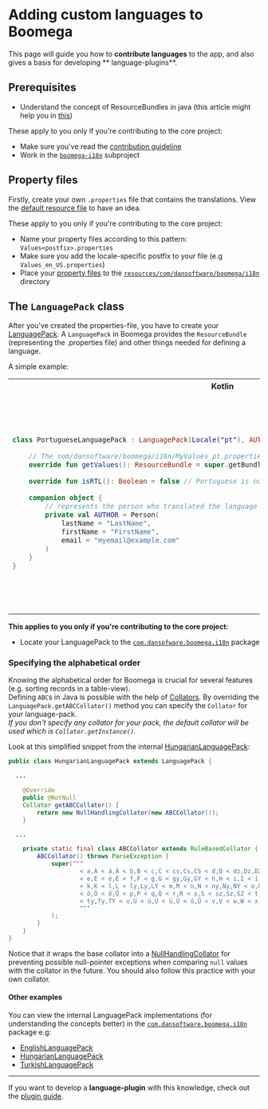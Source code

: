 # Adding custom languages to Boomega

This page will guide you how to **contribute languages** to the app, and also gives a basis for developing **
language-plugins**.

## Prerequisites

* Understand the concept of ResourceBundles in java (this article might help you
  in [this](https://www.baeldung.com/java-resourcebundle))

These apply to you only if you're contributing to the core project:

* Make sure you've read the [contribution guideline](/CONTRIBUTING.md)
* Work in the [`boomega-i18n`](/boomega-i18n) subproject

## Property files

Firstly, create your own `.properties` file that contains the translations. View
the [default resource file](/boomega-i18n/src/main/resources/com/dansoftware/boomega/i18n/Values.properties) to have an
idea.

These apply to you only if you're contributing to the core project:

* Name your property files according to this pattern: `Values<postfix>.properties`
* Make sure you add the locale-specific postfix to your file (e.g `Values_en_US.properties`)
* Place your [property files](#property-files) to
  the [`resources/com/dansoftware/boomega/i18n`](/boomega-i18n/src/main/resources/com/dansoftware/boomega/i18n)
  directory

## The `LanguagePack` class

After you've created the properties-file, you have to create
your [LanguagePack](/boomega-i18n/src/main/java/com/dansoftware/boomega/i18n/api/LanguagePack.java). A `LanguagePack` in
Boomega provides the `ResourceBundle` (representing the .properties file)
and other things needed for defining a language.

A simple example:

<table>

<tr>
<th>Kotlin</th>
<th>Java</th>
</tr>

<tr>

<td>

```kotlin
class PortugueseLanguagePack : LanguagePack(Locale("pt"), AUTHOR) {

    // The com/dansoftware/boomega/i18n/MyValues_pt.properties file
    override fun getValues(): ResourceBundle = super.getBundle("com.dansoftware.boomega.i18n.MyValues")

    override fun isRTL(): Boolean = false // Portuguese is not a right-to-left language

    companion object {
        // represents the person who translated the language
        private val AUTHOR = Person(
            lastName = "LastName",
            firstName = "FirstName",
            email = "myemail@example.com"
        )
    }
}
```

</td>

<td>

```java
public class PortugueseLanguagePack extends LanguagePack {

    // the Locale representing the language we want to translate to (in this case Portuguese)
    private static final Locale LOCALE = new Locale("pt");

    // represents the person who translated the language
    private static final Person AUTHOR = new Person("LastName", "FirstName", "myemail@example.com");

    protected PortugueseLanguagePack() {
        super(LOCALE, AUTHOR);
    }

    @Override
    public @NotNull
    ResourceBundle getValues() {
        //The com/dansoftware/boomega/i18n/MyValues_pt.properties file
        return super.getBundle("com.dansoftware.boomega.i18n.MyValues");
    }

    @Override
    protected boolean isRTL() {
        return false; // Portuguese is not a right-to-left language
    }
}
```

</td>

</tr>
</table>

**This applies to you only if you're contributing to the core project:**

* Locate your LanguagePack to
  the [`com.dansofware.boomega.i18n`](/boomega-i18n/src/main/java/com/dansoftware/boomega/i18n) package

### Specifying the alphabetical order

Knowing the alphabetical order for Boomega is crucial for several features (e.g. sorting records in a table-view).  
Defining `ABC`s in Java is possible with the help of
[Collators](https://docs.oracle.com/en/java/javase/17/docs/api/java.base/java/text/Collator.html). By overriding
the `LanguagePack.getABCCollator()` method you can specify the `Collator` for your language-pack.  
*If you don't specify any collator for your pack, the default collator will be used which is `Collator.getInstance()`.*

Look at this simplified snippet from the
internal [HungarianLanguagePack](/src/main/java/com/dansoftware/boomega/i18n/HungarianLanguagePack.java):

```java
public class HungarianLanguagePack extends LanguagePack {

  ...

    @Override
    public @NotNull
    Collator getABCCollator() {
        return new NullHandlingCollator(new ABCCollator());
    }

  ...

    private static final class ABCCollator extends RuleBasedCollator {
        ABCCollator() throws ParseException {
            super("""
                    < a,A < á,Á < b,B < c,C < cs,Cs,CS < d,D < dz,Dz,DZ < dzs,Dzs,DZS \
                    < e,E < é,É < f,F < g,G < gy,Gy,GY < h,H < i,I < í,Í < j,J \
                    < k,K < l,L < ly,Ly,LY < m,M < n,N < ny,Ny,NY < o,O < ó,Ó \
                    < ö,Ö < ő,Ő < p,P < q,Q < r,R < s,S < sz,Sz,SZ < t,T \
                    < ty,Ty,TY < u,U < ú,Ú < ü,Ü < ű,Ű < v,V < w,W < x,X < y,Y < z,Z < zs,Zs,ZS\
                    """
            );
        }
    }
}
```

Notice that it wraps the base collator into
a [NullHandlingCollator](/boomega-i18n/src/main/kotlin/com/dansoftware/boomega/i18n/NullHandlingCollator.kt)
for preventing possible null-pointer exceptions when comparing `null` values with the collator in the future. You should
also follow this practice with your own collator.

#### Other examples

You can view the internal LanguagePack implementations (for understanding the concepts better)
in the [`com.dansoftware.boomega.i18n`](/boomega-i18n/src/main/java/com/dansoftware/boomega/i18n) package e.g:

* [EnglishLanguagePack](/boomega-i18n/src/main/java/com/dansoftware/boomega/i18n/EnglishLanguagePack.java)
* [HungarianLanguagePack](/boomega-i18n/src/main/java/com/dansoftware/boomega/i18n/HungarianLanguagePack.java)
* [TurkishLanguagePack](/boomega-i18n/src/main/java/com/dansoftware/boomega/i18n/TurkishLanguagePack.java)

---

If you want to develop a **language-plugin** with this knowledge, check out
the [plugin guide](../PLUGIN_GUIDE.md#language-plugins).